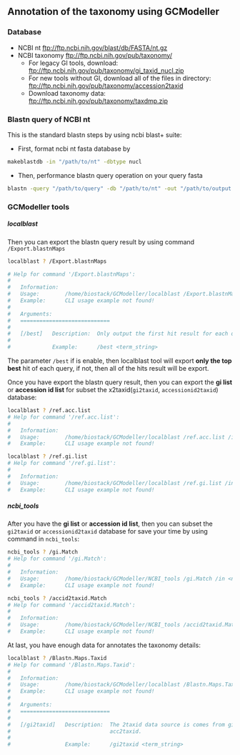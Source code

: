 ## Annotation of the taxonomy using GCModeller

### Database
+ NCBI nt
  ftp://ftp.ncbi.nih.gov/blast/db/FASTA/nt.gz
+ NCBI taxonomy
  ftp://ftp.ncbi.nih.gov/pub/taxonomy/
  + For legacy GI tools, download: ftp://ftp.ncbi.nih.gov/pub/taxonomy/gi_taxid_nucl.zip
  + For new tools without GI, download all of the files in directory: ftp://ftp.ncbi.nih.gov/pub/taxonomy/accession2taxid 
  + Download taxonomy data: ftp://ftp.ncbi.nih.gov/pub/taxonomy/taxdmp.zip
  
### Blastn query of NCBI nt

This is the standard blastn steps by using ncbi blast+ suite:

+ First, format ncbi nt fasta database by
```bash
makeblastdb -in "/path/to/nt" -dbtype nucl
```
+ Then, performance blastn query operation on your query fasta
```bash
blastn -query "/path/to/query" -db "/path/to/nt" -out "/path/to/output.txt" -evalue 1e-5 -num_threads <int/cpu_cores> ...[additionals]
```

### GCModeller tools

##### localblast
Then you can export the blastn query result by using command ``/Export.blastnMaps``

```bash
localblast ? /Export.blastnMaps

# Help for command '/Export.blastnMaps':
#
#   Information:
#   Usage:        /home/biostack/GCModeller/localblast /Export.blastnMaps /in <blastn.txt> [/best /out <out.csv>]
#   Example:      CLI usage example not found!
#
#   Arguments:
#   ============================
#
#   [/best]   Description:  Only output the first hit result for each query as best?
#
#             Example:      /best <term_string>
```

The parameter ``/best`` if is enable, then localblast tool will export **only the top best** hit of each query, if not, then all of the hits result will be export.

Once you have export the blastn query result, then you can export the **gi list** or **accession id list** for subset the x2taxid(``gi2taxid``, ``accessionid2taxid``) database:

```bash
localblast ? /ref.acc.list
# Help for command '/ref.acc.list':
#
#   Information:
#   Usage:        /home/biostack/GCModeller/localblast /ref.acc.list /in <blastnMaps.csv/DIR> [/out <out.csv>]
#   Example:      CLI usage example not found!

localblast ? /ref.gi.list
# Help for command '/ref.gi.list':
#
#   Information:
#   Usage:        /home/biostack/GCModeller/localblast /ref.gi.list /in <blastnMaps.csv/DIR> [/out <out.csv>]
#   Example:      CLI usage example not found!
```

##### ncbi_tools 

After you have the **gi list** or **accession id list**, then you can subset the ``gi2taxid`` or ``accessionid2taxid`` database for save your time by using command in ``ncbi_tools``:

```bash
ncbi_tools ? /gi.Match
# Help for command '/gi.Match':
#
#   Information:
#   Usage:        /home/biostack/GCModeller/NCBI_tools /gi.Match /in <nt.parts.fasta/list.txt> /gi2taxid <gi2taxid.dmp> [/out <gi_match.txt>]
#   Example:      CLI usage example not found!

ncbi_tools ? /accid2taxid.Match
# Help for command '/accid2taxid.Match':
#
#   Information:
#   Usage:        /home/biostack/GCModeller/NCBI_tools /accid2taxid.Match /in <nt.parts.fasta/list.txt> /acc2taxid <acc2taxid.dmp/DIR> [/gb_priority /out <acc2taxid_match.txt>]
#   Example:      CLI usage example not found!
```

At last, you have enough data for annotates the taxonomy details:
```bash
localblast ? /Blastn.Maps.Taxid
# Help for command '/Blastn.Maps.Taxid':
#
#   Information:
#   Usage:        /home/biostack/GCModeller/localblast /Blastn.Maps.Taxid /in <blastnMapping.csv> /2taxid <acc2taxid.tsv/gi2taxid.dmp> [/gi2taxid /trim /tax <NCBI_taxonomy:nodes/names> /out <out.csv>]
#   Example:      CLI usage example not found!
#
#   Arguments:
#   ============================
#
#   [/gi2taxid]   Description:  The 2taxid data source is comes from gi2taxid, by default is
#                               acc2taxid.
#
#                 Example:      /gi2taxid <term_string>
```

